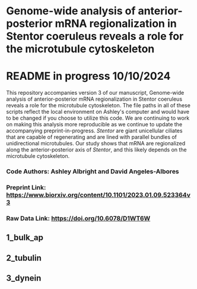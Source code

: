 # Genome-wide analysis of anterior-posterior mRNA regionalization in Stentor coeruleus reveals a role for the microtubule cytoskeleton

# README in progress 10/10/2024

This repository accompanies version 3 of our manuscript, Genome-wide analysis of anterior-posterior mRNA regionalization in Stentor coeruleus reveals a role for the microtubule cytoskeleton. The file paths in all of these scripts reflect the local environment on Ashley's computer and would have to be changed if you choose to utilize this code. We are continuing to work on making this analysis more reproducible as we continue to update the accompanying preprint-in-progress. _Stentor_ are giant unicellular ciliates that are capable of regenerating and are lined with parallel bundles of unidirectional microtubules. Our study shows that mRNA are regionalized along the anterior-posterior axis of _Stentor_, and this likely depends on the microtubule cytoskeleton. 

### Code Authors: Ashley Albright and David Angeles-Albores 

### Preprint Link: https://www.biorxiv.org/content/10.1101/2023.01.09.523364v3

### Raw Data Link: https://doi.org/10.6078/D1WT6W

## 1_bulk_ap


## 2_tubulin


## 3_dynein


